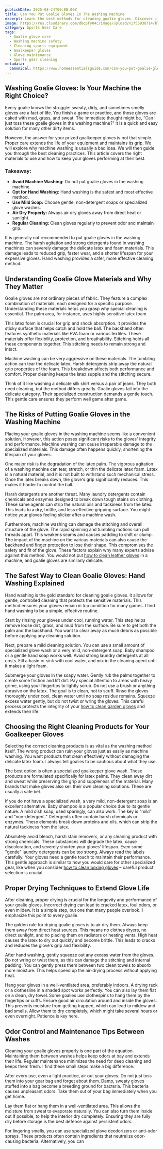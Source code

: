 ```yaml
---
publishDate: 2025-08-24T00:00:00Z
title: Can You Put Goalie Gloves In The Washing Machine
excerpt: Learn the best methods for cleaning goalie gloves. Discover if putting goalie gloves in the washing machine is safe, and find proper care tips to extend their life.
image: https://res.cloudinary.com/dbcpfy04c/image/upload/v1755938714/blog_image_1755938714_mkflqb.webp
category: Sports Gear Care
tags:
  - Goalie glove care
  - Washing machine safety
  - Cleaning sports equipment
  - Goalkeeper gloves
  - Glove maintenance
  - Sports gear cleaning
metadata:
  canonical: https://www.homeessentialsguide.com/can-you-put-goalie-gloves-in-the-washing-machine
---
```


## Washing Goalie Gloves: Is Your Machine the Right Choice?

Every goalie knows the struggle: sweaty, dirty, and sometimes smelly gloves are a fact of life. You finish a game or practice, and those gloves are caked with mud, grass, and sweat. The immediate thought might be, "Can I just toss these goalie gloves in the washing machine?" It is a quick and easy solution for many other dirty items.

However, the answer for your prized goalkeeper gloves is not that simple. Proper care extends the life of your equipment and maintains its grip. We will explore why machine washing is usually a bad idea. We will then guide you through the best cleaning practices. This article covers the right materials to use and how to keep your gloves performing at their best.

### Takeaway:

*   **Avoid Machine Washing:** Do not put goalie gloves in the washing machine.
*   **Opt for Hand Washing:** Hand washing is the safest and most effective method.
*   **Use Mild Soap:** Choose gentle, non-detergent soaps or specialized glove washes.
*   **Air Dry Properly:** Always air dry gloves away from direct heat or sunlight.
*   **Regular Cleaning:** Clean gloves regularly to prevent odor and maintain grip.

It is generally not recommended to put goalie gloves in the washing machine. The harsh agitation and strong detergents found in washing machines can severely damage the delicate latex and foam materials. This damage leads to reduced grip, faster wear, and a shorter lifespan for your expensive gloves. Hand washing provides a safer, more effective cleaning method.

## Understanding Goalie Glove Materials and Why They Matter

Goalie gloves are not ordinary pieces of fabric. They feature a complex combination of materials, each designed for a specific purpose. Understanding these materials helps you grasp why special cleaning is essential. The palm area, for instance, uses highly sensitive latex foam.

This latex foam is crucial for grip and shock absorption. It provides the sticky surface that helps catch and hold the ball. The backhand often features synthetic materials like EVA foam or various textiles. These materials offer flexibility, protection, and breathability. Stitching holds all these components together. This stitching needs to remain strong and intact.

Machine washing can be very aggressive on these materials. The tumbling action can tear the delicate latex. Harsh detergents strip away the natural grip properties of the foam. This breakdown affects both performance and comfort. Proper cleaning keeps the latex supple and the stitching secure.

Think of it like washing a delicate silk shirt versus a pair of jeans. They both need cleaning, but the method differs greatly. Goalie gloves fall into the delicate category. Their specialized construction demands a gentle touch. This gentle care ensures they perform well game after game.

## The Risks of Putting Goalie Gloves in the Washing Machine

Placing your goalie gloves in the washing machine seems like a convenient solution. However, this action poses significant risks to the gloves' integrity and performance. Machine washing can cause irreparable damage to the specialized materials. This damage often happens quickly, shortening the lifespan of your gloves.

One major risk is the degradation of the latex palm. The vigorous agitation of a washing machine can tear, stretch, or thin the delicate latex foam. Latex is a natural material, and it is not built to withstand such mechanical stress. Once the latex breaks down, the glove's grip significantly reduces. This makes it harder to control the ball.

Harsh detergents are another threat. Many laundry detergents contain chemicals and enzymes designed to break down tough stains on clothing. These same agents can strip the natural oils and tackiness from the latex. This leads to a dry, brittle, and less effective gripping surface. You might notice your gloves feeling slicker after a machine wash.

Furthermore, machine washing can damage the stitching and overall structure of the glove. The rapid spinning and tumbling motions can pull threads apart. This weakens seams and causes padding to shift or clump. The impact of the machine on the various materials can also cause the backhand and finger protection to lose their shape. This compromises the safety and fit of the glove. These factors explain why many experts advise against this method. You would not put [how to clean leather gloves](https://homeessentialsguide.com/how-to-clean-leather-gloves) in a machine, and goalie gloves are similarly delicate.

## The Safest Way to Clean Goalie Gloves: Hand Washing Explained

Hand washing is the gold standard for cleaning goalie gloves. It allows for gentle, controlled cleaning that protects the sensitive materials. This method ensures your gloves remain in top condition for many games. I find hand washing to be a simple, effective routine.

Start by rinsing your gloves under cool, running water. This step helps remove loose dirt, grass, and mud from the surface. Be sure to get both the palm and the backhand. You want to clear away as much debris as possible before applying any cleaning solution.

Next, prepare a mild cleaning solution. You can use a small amount of specialized glove wash or a very mild, non-detergent soap. Baby shampoo or a gentle hand soap works well. Avoid strong laundry detergents at all costs. Fill a basin or sink with cool water, and mix in the cleaning agent until it makes a light foam.

Submerge your gloves in the soapy water. Gently rub the palms together to create some friction and lift dirt. Pay special attention to areas with heavy grime, using your fingertips to lightly scrub. Do not use a brush or anything abrasive on the latex. The goal is to clean, not to scuff. Rinse the gloves thoroughly under cool, clean water until no soap residue remains. Squeeze excess water gently, but do not twist or wring the gloves. This careful process protects the integrity of your [how to clean garden gloves](https://homeessentialsguide.com/how-to-clean-garden-gloves) and extends their life.

## Choosing the Right Cleaning Products for Your Goalkeeper Gloves

Selecting the correct cleaning products is as vital as the washing method itself. The wrong product can ruin your gloves just as easily as machine washing. You want products that clean effectively without damaging the delicate latex foam. I always tell goalies to be cautious about what they use.

The best option is often a specialized goalkeeper glove wash. These products are formulated specifically for latex palms. They clean away dirt and sweat while preserving the grip and suppleness of the material. Many brands that make gloves also sell their own cleaning solutions. These are usually a safe bet.

If you do not have a specialized wash, a very mild, non-detergent soap is an excellent alternative. Baby shampoo is a popular choice due to its gentle nature. A mild dish soap, used sparingly, can also work. The key is "mild" and "non-detergent." Detergents often contain harsh chemicals or enzymes. These elements break down proteins and oils, which can strip the natural tackiness from the latex.

Absolutely avoid bleach, harsh stain removers, or any cleaning product with strong chemicals. These substances will degrade the latex, cause discoloration, and severely shorten your gloves' lifespan. Even some "gentle" laundry detergents can be too strong. Always read the labels carefully. Your gloves need a gentle touch to maintain their performance. This gentle approach is similar to how you would care for other specialized gear, like when you consider [how to clean boxing gloves](https://homeessentialsguide.com/how-to-clean-boxing-gloves) – careful product selection is crucial.

## Proper Drying Techniques to Extend Glove Life

After cleaning, proper drying is crucial for the longevity and performance of your goalie gloves. Incorrect drying can lead to cracked latex, foul odors, or even mildew. It is a simple step, but one that many people overlook. I emphasize this point to every goalie.

The golden rule for drying goalie gloves is to air dry them. Always keep them away from direct heat sources. This means no clothes dryers, no direct sunlight, and no placing them on radiators or heating vents. High heat causes the latex to dry out quickly and become brittle. This leads to cracks and reduces the glove's grip and flexibility.

After hand washing, gently squeeze out any excess water from the gloves. Do not wring or twist them, as this can damage the stitching and internal padding. You can gently press them between two clean towels to absorb more moisture. This helps speed up the air-drying process without applying heat.

Hang your gloves in a well-ventilated area, preferably indoors. A drying rack or a clothesline in a shaded spot works perfectly. You can also lay them flat on a clean, dry towel. Some goalies use clothespins to hang them by the fingertips or cuffs. Ensure good air circulation around and inside the gloves. This prevents moisture from getting trapped, which can lead to mildew and bad smells. Allow them to dry completely, which might take several hours or even overnight. Patience is key here.

## Odor Control and Maintenance Tips Between Washes

Cleaning your goalie gloves properly is one part of the equation. Maintaining them between washes helps keep odors at bay and extends their life. Regular maintenance minimizes the need for deep cleaning and keeps them fresh. I find these small steps make a big difference.

After every use, even a light practice, air out your gloves. Do not just toss them into your gear bag and forget about them. Damp, sweaty gloves stuffed into a bag become a breeding ground for bacteria. This bacteria causes unpleasant odors. Take them out of your bag immediately when you get home.

Lay them flat or hang them in a well-ventilated area. This allows the moisture from sweat to evaporate naturally. You can also turn them inside out if possible, to help the interior dry completely. Ensuring they are fully dry before storage is the best defense against persistent odors.

For lingering smells, you can use specialized glove deodorizers or anti-odor sprays. These products often contain ingredients that neutralize odor-causing bacteria. Alternatively, you can